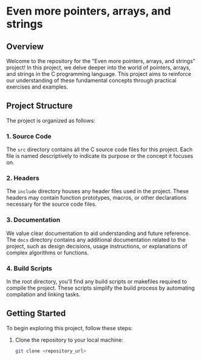# Even more pointers, arrays, and strings

## Overview
Welcome to the repository for the "Even more pointers, arrays, and strings" project! In this project, we delve deeper into the world of pointers, arrays, and strings in the C programming language. This project aims to reinforce our understanding of these fundamental concepts through practical exercises and examples.

## Project Structure
The project is organized as follows:

### 1. Source Code
The `src` directory contains all the C source code files for this project. Each file is named descriptively to indicate its purpose or the concept it focuses on.

### 2. Headers
The `include` directory houses any header files used in the project. These headers may contain function prototypes, macros, or other declarations necessary for the source code files.

### 3. Documentation
We value clear documentation to aid understanding and future reference. The `docs` directory contains any additional documentation related to the project, such as design decisions, usage instructions, or explanations of complex algorithms or functions.

### 4. Build Scripts
In the root directory, you'll find any build scripts or makefiles required to compile the project. These scripts simplify the build process by automating compilation and linking tasks.

## Getting Started
To begin exploring this project, follow these steps:

1. Clone the repository to your local machine:
   ```bash
   git clone <repository_url>

